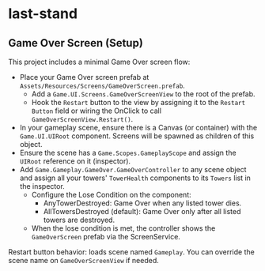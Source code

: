﻿# last-stand

## Game Over Screen (Setup)

This project includes a minimal Game Over screen flow:

- Place your Game Over screen prefab at `Assets/Resources/Screens/GameOverScreen.prefab`.
  - Add a `Game.UI.Screens.GameOverScreenView` to the root of the prefab.
  - Hook the `Restart` button to the view by assigning it to the `Restart Button` field or wiring the OnClick to call `GameOverScreenView.Restart()`.
- In your gameplay scene, ensure there is a Canvas (or container) with the `Game.UI.UIRoot` component. Screens will be spawned as children of this object.
- Ensure the scene has a `Game.Scopes.GameplayScope` and assign the `UIRoot` reference on it (inspector).
- Add `Game.Gameplay.GameOver.GameOverController` to any scene object and assign all your towers' `TowerHealth` components to its `Towers` list in the inspector.
  - Configure the Lose Condition on the component:
    - AnyTowerDestroyed: Game Over when any listed tower dies.
    - AllTowersDestroyed (default): Game Over only after all listed towers are destroyed.
  - When the lose condition is met, the controller shows the `GameOverScreen` prefab via the ScreenService.

Restart button behavior: loads scene named `Gameplay`. You can override the scene name on `GameOverScreenView` if needed.
